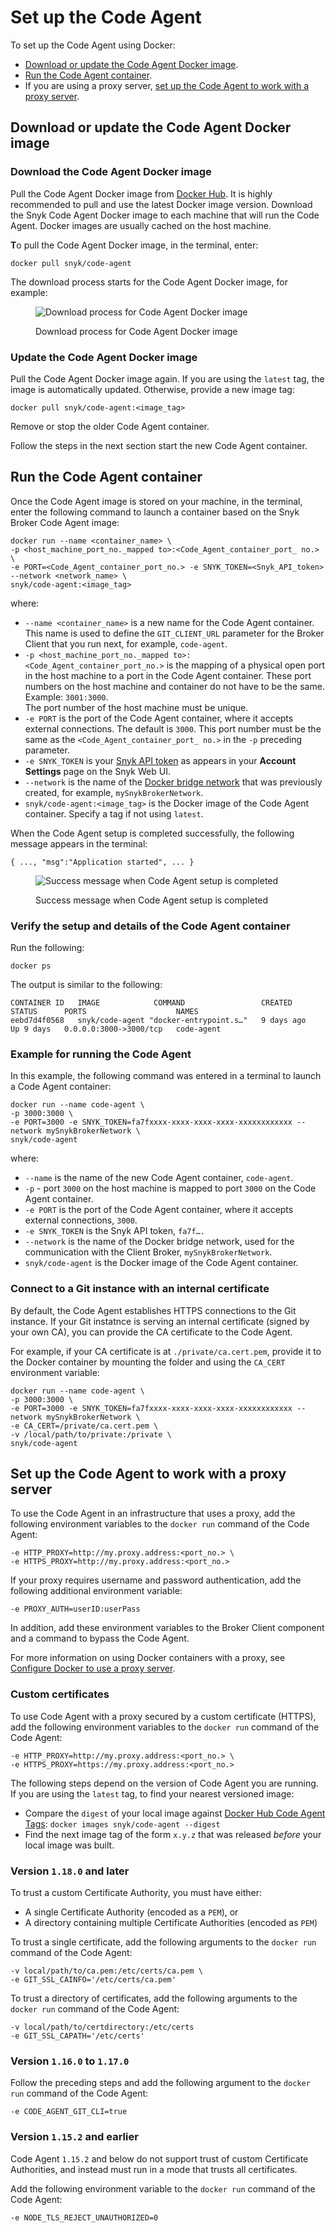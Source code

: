 # Set up the Code Agent

To set up the Code Agent using Docker:

* [Download or update the Code Agent Docker image](step-4-setting-up-the-code-agent.md#download-or-update-the-code-agent-docker-image).
* [Run the Code Agent container](step-4-setting-up-the-code-agent.md#run-the-code-agent-container).
* If you are using a proxy server, [set up the Code Agent to work with a proxy server](step-4-setting-up-the-code-agent.md#set-up-the-code-agent-to-work-with-a-proxy-server).

## Download or update the Code Agent Docker image

### **Download the Code Agent Docker image**

Pull the Code Agent Docker image from [Docker Hub](https://hub.docker.com/r/snyk/code-agent/). It is highly recommended to pull and use the latest Docker image version. Download the Snyk Code Agent Docker image to each machine that will run the Code Agent. Docker images are usually cached on the host machine.

**T**o pull the Code Agent Docker image, in the terminal, enter:

```
docker pull snyk/code-agent
```

The download process starts for the Code Agent Docker image, for example:

<figure><img src="../../../../.gitbook/assets/Code Agent - Pull docker image - New.png" alt="Download process for Code Agent Docker image"><figcaption><p>Download process for Code Agent Docker image</p></figcaption></figure>

### Update the Code Agent Docker image

Pull the Code Agent Docker image again. If you are using the `latest` tag, the image is automatically updated. Otherwise, provide a new image tag:

```
docker pull snyk/code-agent:<image_tag>
```

Remove or stop the older Code Agent container.

Follow the steps in the next section start the new Code Agent container.

## Run the Code Agent container

Once the Code Agent image is stored on your machine, in the terminal, enter the following command to launch a container based on the Snyk Broker Code Agent image:

```
docker run --name <container_name> \
-p <host_machine_port_no._mapped to>:<Code_Agent_container_port_ no.> \
-e PORT=<Code_Agent_container_port_no.> -e SNYK_TOKEN=<Snyk_API_token> --network <network_name> \
snyk/code-agent:<image_tag>
```

where:

* `--name <container_name>` is a new name for the Code Agent container. This name is used to define the `GIT_CLIENT_URL` parameter for the Broker Client that you run next, for example, `code-agent`.
* `-p <host_machine_port_no._mapped to>:<Code_Agent_container_port_no.>` is the mapping of a physical open port in the host machine to a port in the Code Agent container. These port numbers on the host machine and container do not have to be the same.\
  Example: `3001:3000`.\
  The port number of the host machine must be unique.
* `-e PORT` is the port of the Code Agent container, where it accepts external connections. The default is `3000`. This port number must be the same as the `<Code_Agent_container_port_ no.>` in the `-p` preceding parameter.
* `-e SNYK_TOKEN` is your [Snyk API token](../../../../getting-started/how-to-obtain-and-use-your-snyk-api-token.md) as appears in your **Account Settings** page on the Snyk Web UI.
* `--network` is the name of the [Docker bridge network](create-network-for-broker-client-and-code-agent-communication.md) that was previously created, for example, `mySnykBrokerNetwork`.
* `snyk/code-agent:<image_tag>` is the Docker image of the Code Agent container. Specify a tag if not using `latest`.

When the Code Agent setup is completed successfully, the following message appears in the terminal:

`{ ..., "msg":"Application started", ... }`

<figure><img src="../../../../.gitbook/assets/Code Agent - Exmaple - success.png" alt="Success message when Code Agent setup is completed"><figcaption><p>Success message when Code Agent setup is completed</p></figcaption></figure>

### Verify the setup and details of the Code Agent container

Run the following:

```
docker ps
```

The output is similar to the following:

```
CONTAINER ID   IMAGE            COMMAND                 CREATED      STATUS      PORTS                    NAMES
eebd7d4f0568   snyk/code-agent "docker-entrypoint.s…"   9 days ago   Up 9 days   0.0.0.0:3000->3000/tcp   code-agent
```

### Example **for** running the Code Agent

In this example, the following command was entered in a terminal to launch a Code Agent container:

```
docker run --name code-agent \
-p 3000:3000 \
-e PORT=3000 -e SNYK_TOKEN=fa7fxxxx-xxxx-xxxx-xxxx-xxxxxxxxxxxx --network mySnykBrokerNetwork \
snyk/code-agent
```

where:

* `--name` is the name of the new Code Agent container, `code-agent`.
* `-p` - port `3000` on the host machine is mapped to port `3000` on the Code Agent container.
* `-e PORT` is the port of the Code Agent container, where it accepts external connections, `3000`.
* `-e SNYK_TOKEN` is the Snyk API token, `fa7f….`
* `--network` is the name of the Docker bridge network, used for the communication with the Client Broker, `mySnykBrokerNetwork`.
* `snyk/code-agent` is the Docker image of the Code Agent container.

### **Connect to a Git instance with an internal certificate**

By default, the Code Agent establishes HTTPS connections to the Git instance. If your Git instatnce is serving an internal certificate (signed by your own CA), you can provide the CA certificate to the Code Agent.

For example, if your CA certificate is at `./private/ca.cert.pem`, provide it to the Docker container by mounting the folder and using the `CA_CERT` environment variable:

```
docker run --name code-agent \
-p 3000:3000 \
-e PORT=3000 -e SNYK_TOKEN=fa7fxxxx-xxxx-xxxx-xxxx-xxxxxxxxxxxx --network mySnykBrokerNetwork \
-e CA_CERT=/private/ca.cert.pem \
-v /local/path/to/private:/private \
snyk/code-agent
```

## Set up the Code Agent to work with a proxy server

To use the Code Agent  in an infrastructure that uses a proxy, add the following environment variables to the `docker run` command of the Code Agent:

```
-e HTTP_PROXY=http://my.proxy.address:<port_no.> \
-e HTTPS_PROXY=http://my.proxy.address:<port_no.>
```

If your proxy requires username and password authentication, add the following additional environment variable:

```
-e PROXY_AUTH=userID:userPass
```

In addition, add these environment variables to the Broker Client component and a command to bypass the Code Agent.

For more information on using Docker containers with a proxy, see [Configure Docker to use a proxy server](https://docs.docker.com/network/proxy/).

### **Custom certificates**

To use Code Agent with a proxy secured by a custom certificate (HTTPS), add the following environment variables to the `docker run` command of the Code Agent:

```
-e HTTP_PROXY=http://my.proxy.address:<port_no.> \
-e HTTPS_PROXY=https://my.proxy.address:<port_no.>
```

The following steps depend on the version of Code Agent you are running. If you are using the `latest` tag, to find your nearest versioned image:

* Compare the `digest` of your local image against [Docker Hub Code Agent Tags](https://hub.docker.com/r/snyk/code-agent/tags): `docker images snyk/code-agent --digest`
* Find the next image tag of the form `x.y.z` that was released _before_ your local image was built.

### **Version `1.18.0` and later**

To trust a custom Certificate Authority, you must have either:

* A single Certificate Authority (encoded as a `PEM`), or
* A directory containing multiple Certificate Authorities (encoded as `PEM`)

To trust a single certificate, add the following arguments to the `docker run` command of the Code Agent:

```
-v local/path/to/ca.pem:/etc/certs/ca.pem \
-e GIT_SSL_CAINFO='/etc/certs/ca.pem'
```

To trust a directory of certificates, add the following arguments to the `docker run` command of the Code Agent:

```
-v local/path/to/certdirectory:/etc/certs
-e GIT_SSL_CAPATH='/etc/certs'
```

### **Version `1.16.0` to `1.17.0`**

Follow the preceding steps and add the following argument to the `docker run` command of the Code Agent:

```
-e CODE_AGENT_GIT_CLI=true
```

### **Version `1.15.2` and earlier**

Code Agent `1.15.2` and below do not support trust of custom Certificate Authorities, and instead must run in a mode that trusts all certificates.

Add the following environment variable to the `docker run` command of the Code Agent:

```
-e NODE_TLS_REJECT_UNAUTHORIZED=0
```
